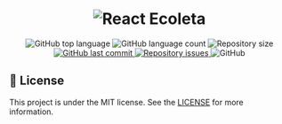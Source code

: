 <h1 align="center">
    <img alt="React Ecoleta" src="https://res.cloudinary.com/felipesanderp/image/upload/v1594852758/readme_logos/logo_tuvs0f.svg" />
    <br>
</h1>

<p align="center">
  <img alt="GitHub top language" src="https://img.shields.io/github/languages/top/felipesanderp/ecoleta.svg">

  <img alt="GitHub language count" src="https://img.shields.io/github/languages/count/felipesanderp/ecoleta.svg">


  <img alt="Repository size" src="https://img.shields.io/github/repo-size/felipesanderp/ecoleta.svg">
  <a href="https://github.com/felipesanderp/ecoleta/commits/master">
    <img alt="GitHub last commit" src="https://img.shields.io/github/last-commit/felipesanderp/ecoleta.svg">
  </a>

  <a href="https://github.com/felipesanderp/ecoleta/issues">
    <img alt="Repository issues" src="https://img.shields.io/github/issues/felipesanderp/ecoleta.svg">
  </a>

  <img alt="GitHub" src="https://img.shields.io/github/license/felipesanderp/ecoleta.svg">
</p>

## :memo: License
This project is under the MIT license. See the [LICENSE](https://github.com/felipesanderp/ecoleta/blob/master/LICENSE) for more information.
